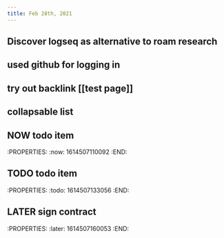 ```yaml
---
title: Feb 28th, 2021
---
```


## Discover logseq as alternative to roam research
## used github for logging in
## try out backlink [[test page]]
## collapsable list
## NOW todo item
:PROPERTIES:
:now: 1614507110092
:END:
## TODO todo item
:PROPERTIES:
:todo: 1614507133056
:END:
## LATER sign contract
:PROPERTIES:
:later: 1614507160053
:END:
##
